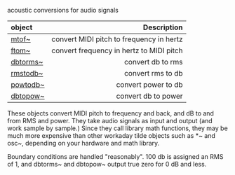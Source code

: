 acoustic conversions for audio signals

|object |Description|
|:---|---:|
|[mtof~](../mtof~/index.html) |convert MIDI pitch to frequency in hertz|
|[ftom~](../ftom~/index.html) |convert frequency in hertz to MIDI pitch|
|[dbtorms~](../dbtorms~/index.html) |convert db to rms|
|[rmstodb~](../rmstodb~/index.html) |convert rms to db|
|[powtodb~](../powtodb~/index.html) |convert power to db|
|[dbtopow~](../dbtopow~/index.html) |convert db to power|

These objects convert MIDI pitch to frequency and back, and dB to and from RMS and power. They take audio signals as input and output (and work sample by sample.) Since they call library math functions, they may be much more expensive than other workaday tilde objects such as *~ and osc~, depending on your hardware and math library.

Boundary conditions are handled "reasonably". 100 db is assigned an RMS of 1, and dbtorms~ and dbtopow~ output true zero for 0 dB and less.